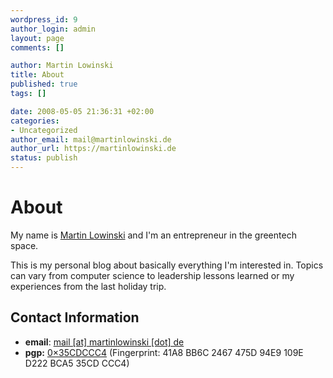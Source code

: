 ```yaml
--- 
wordpress_id: 9
author_login: admin
layout: page
comments: []

author: Martin Lowinski
title: About
published: true
tags: []

date: 2008-05-05 21:36:31 +02:00
categories: 
- Uncategorized
author_email: mail@martinlowinski.de
author_url: https://martinlowinski.de
status: publish
---
```


# About #

My name is <a href="https://martinlowinski.de">Martin Lowinski</a> and I'm an entrepreneur in the greentech space.

This is my personal blog about basically everything I'm interested in. Topics can vary from computer science to leadership lessons learned or my experiences from the last holiday trip.

## Contact Information ##

* <strong>email</strong>: <a href="mailto:mail%20%5Bat%5D%20martinlowinski%20%5Bdot%5D%20de">mail [at] martinlowinski [dot] de</a>
* <strong>pgp:</strong> <a href="http://pgp.mit.edu:11371/pks/lookup?search=0x35CDCCC4&op=vindex">0&times;35CDCCC4</a> (Fingerprint: 41A8 BB6C 2467 475D 94E9 109E D222 BCA5 35CD CCC4)

